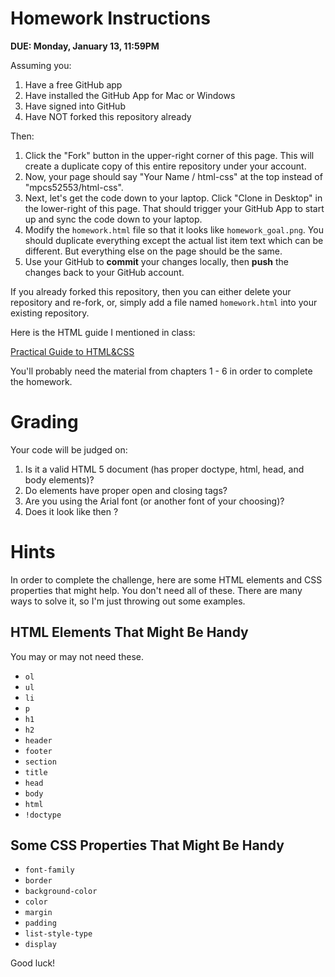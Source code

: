 Homework Instructions
========

**DUE: Monday, January 13, 11:59PM**

Assuming you:

1. Have a free GitHub app
2. Have installed the GitHub App for Mac or Windows
3. Have signed into GitHub
4. Have NOT forked this repository already

Then:

1. Click the "Fork" button in the upper-right corner of this page.  This will create a duplicate copy of this entire repository under your account.
2. Now, your page should say "Your Name / html-css" at the top instead of "mpcs52553/html-css".
3. Next, let's get the code down to your laptop.  Click "Clone in Desktop" in the lower-right of this page.  That should trigger your GitHub App to start up and sync the code down to your laptop.
4. Modify the `homework.html` file so that it looks like `homework_goal.png`.  You should duplicate everything except the actual list item text which can be different.  But everything else on the page should be the same.
5. Use your GitHub to **commit** your changes locally, then **push** the changes back to your GitHub account.

If you already forked this repository, then you can either delete your repository and re-fork, or, simply add a file named `homework.html` into your existing repository.

Here is the HTML guide I mentioned in class:

[Practical Guide to HTML&CSS](http://learn.shayhowe.com/html-css/)

You'll probably need the material from chapters 1 - 6 in order to complete the homework.  

# Grading

Your code will be judged on:

1. Is it a valid HTML 5 document (has proper doctype, html, head, and body elements)?
2. Do elements have proper open and closing tags?
3. Are you using the Arial font (or another font of your choosing)?
3. Does it look like then ?

# Hints

In order to complete the challenge, here are some HTML elements and CSS properties that might help.   You don't need all of these.  There are many ways to solve it, so I'm just throwing out some examples.

## HTML Elements That Might Be Handy

You may or may not need these.

* `ol`
* `ul`
* `li`
* `p`
* `h1`
* `h2`
* `header`
* `footer`
* `section`
* `title`
* `head`
* `body`
* `html`
* `!doctype`


## Some CSS Properties That Might Be Handy

* `font-family`
* `border`
* `background-color`
* `color`
* `margin`
* `padding`
* `list-style-type`
* `display`

Good luck!  

